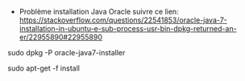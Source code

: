 * Problème installation Java Oracle suivre ce lien:
https://stackoverflow.com/questions/22541853/oracle-java-7-installation-in-ubuntu-e-sub-process-usr-bin-dpkg-returned-an-er/22955890#22955890

sudo dpkg -P oracle-java7-installer

sudo apt-get -f install